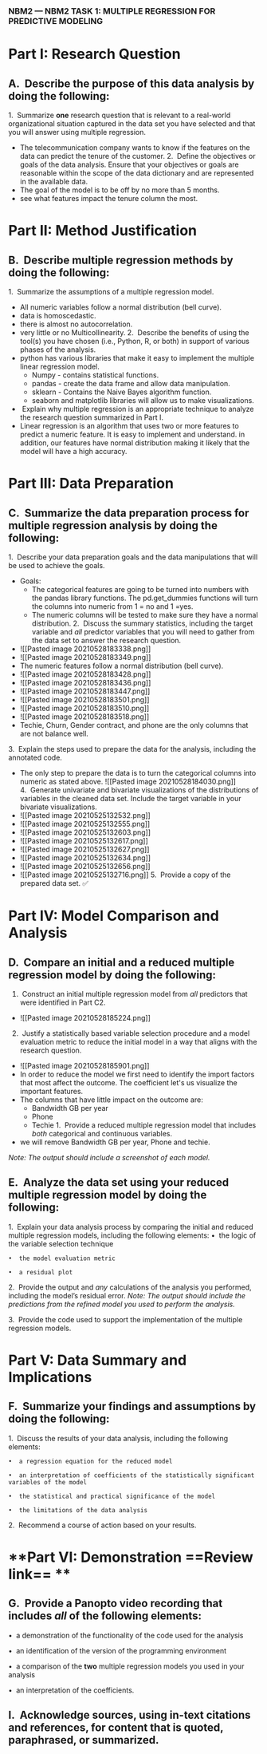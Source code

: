 

### NBM2 — NBM2 TASK 1: MULTIPLE REGRESSION FOR PREDICTIVE MODELING
# **Part I: Research Question**

## A.  Describe the purpose of this data analysis by doing the following:
1.  Summarize **one** research question that is relevant to a real-world organizational situation captured in the data set you have selected and that you will answer using multiple regression.
- The telecommunication company wants to know if the features on the data can predict the tenure of the customer. 
2.  Define the objectives or goals of the data analysis. Ensure that your objectives or goals are reasonable within the scope of the data dictionary and are represented in the available data.
- The goal of the model is to be off by no more than 5 months.
- see what features impact the tenure column the most.  

# **Part II: Method Justification**

## B.  Describe multiple regression methods by doing the following:
1.  Summarize the assumptions of a multiple regression model.
- All numeric variables follow a normal distribution (bell curve).
- data is homoscedastic. 
- there is almost no autocorrelation. 
- very little or no Multicollinearity.
2.  Describe the benefits of using the tool(s) you have chosen (i.e., Python, R, or both) in support of various phases of the analysis.
- python has various libraries that make it easy to implement the multiple linear regression model. 
	- Numpy - contains statistical functions.
	- pandas - create the data frame and allow data manipulation.
	- sklearn -  Contains the Naive Bayes algorithm function.
	- seaborn and matplotlib libraries will allow us to make visualizations. 
-  Explain why multiple regression is an appropriate technique to analyze the research question summarized in Part I.
- Linear regression is an algorithm that uses two or more features to predict a numeric feature. It is easy to implement and understand. in addition, our features have normal distribution making it likely that the model will have a high accuracy. 
  

# **Part III: Data Preparation**
## C.  Summarize the data preparation process for multiple regression analysis by doing the following:
1.  Describe your data preparation goals and the data manipulations that will be used to achieve the goals.
- Goals:
	- The categorical features are going to be turned into numbers with the pandas library functions. The pd.get_dummies functions will turn the columns into numeric from 1 = no and 1 =yes. 
	- The numeric columns will be tested to make sure they have a normal distribution.
2.  Discuss the summary statistics, including the target variable and _all_ predictor variables that you will need to gather from the data set to answer the research question.
- ![[Pasted image 20210528183338.png]]
- ![[Pasted image 20210528183349.png]]
- The numeric features follow a normal distribution (bell curve).
- ![[Pasted image 20210528183428.png]]
- ![[Pasted image 20210528183436.png]]
- ![[Pasted image 20210528183447.png]]
- ![[Pasted image 20210528183501.png]]
- ![[Pasted image 20210528183510.png]]
- ![[Pasted image 20210528183518.png]]
- Techie, Churn, Gender contract, and phone are the only columns that are not balance well. 

3.  Explain the steps used to prepare the data for the analysis, including the annotated code.
- The only step to prepare the data is to turn the categorical columns into numeric as stated above. 
![[Pasted image 20210528184030.png]]
4.  Generate univariate and bivariate visualizations of the distributions of variables in the cleaned data set. Include the target variable in your bivariate visualizations.
- ![[Pasted image 20210525132532.png]]
 - ![[Pasted image 20210525132555.png]]
 - ![[Pasted image 20210525132603.png]]
 - ![[Pasted image 20210525132617.png]]
 - ![[Pasted image 20210525132627.png]]
- ![[Pasted image 20210525132634.png]]
-  ![[Pasted image 20210525132656.png]]
-  ![[Pasted image 20210525132716.png]]
5.  Provide a copy of the prepared data set.
✅️
# **Part IV: Model Comparison and Analysis**

## D.  Compare an initial and a reduced multiple regression model by doing the following:

1.  Construct an initial multiple regression model from _all_ predictors that were identified in Part C2.
- ![[Pasted image 20210528185224.png]]
2.  Justify a statistically based variable selection procedure and a model evaluation metric to reduce the initial model in a way that aligns with the research question.
- ![[Pasted image 20210528185901.png]]
- In order to reduce the model we first need to identify the import factors that most affect the outcome. The coefficient let's us visualize the important features.
- The columns that have little impact on the outcome are:
	- Bandwidth GB per year
	- Phone
	- Techie 
1.  Provide a reduced multiple regression model that includes _both_ categorical and continuous variables.
- we will remove Bandwidth GB per year, Phone and techie.
  

_Note: The output should include a screenshot of each model._

## E.  Analyze the data set using your reduced multiple regression model by doing the following:
1.  Explain your data analysis process by comparing the initial and reduced multiple regression models, including the following elements:
	•  the logic of the variable selection technique

	•  the model evaluation metric

	•  a residual plot

2.  Provide the output and _any_ calculations of the analysis you performed, including the model’s residual error.
_Note: The output should include the predictions from the refined model you used to perform the analysis._ 

3.  Provide the code used to support the implementation of the multiple regression models.

 
# **Part V: Data Summary and Implications**

## F.  Summarize your findings and assumptions by doing the following:

1.  Discuss the results of your data analysis, including the following elements:

	•  a regression equation for the reduced model

	•  an interpretation of coefficients of the statistically significant variables of the model

	•  the statistical and practical significance of the model

	•  the limitations of the data analysis

2.  Recommend a course of action based on your results.

  

#  **Part VI: Demonstration ==Review link== ** 

## G.  Provide a Panopto video recording that includes _all_ of the following elements:

•  a demonstration of the functionality of the code used for the analysis

•  an identification of the version of the programming environment

•  a comparison of the **two** multiple regression models you used in your analysis

•  an interpretation of the coefficients.


## I.  Acknowledge sources, using in-text citations and references, for content that is quoted, paraphrased, or summarized.